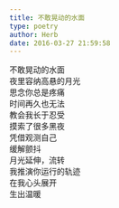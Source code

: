 ```yaml
---  
title: 不敢晃动的水面  
type: poetry  
author: Herb  
date: 2016-03-27 21:59:58    
---  
```

不敢晃动的水面  
夜里容纳高悬的月光    
思念你总是疼痛  
时间再久也无法  
教会我长于忍受  
摸索了很多黑夜  
凭借观测自己  
缓解颤抖    
月光延伸，流转  
我推演你运行的轨迹  
在我心头展开  
生出温暖